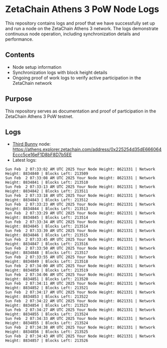 # ZetaChain Athens 3 PoW Node Logs
This repository contains logs and proof that we have successfully set up and run a node on the ZetaChain Athens 3 network. The logs demonstrate continuous node operation, including synchronization details and performance.

## Contents
- Node setup information
- Synchronization logs with block height details
- Ongoing proof of work logs to verify active participation in the ZetaChain network

## Purpose
This repository serves as documentation and proof of participation in the ZetaChain Athens 3 PoW testnet.

## Logs

- [Third Bunny](https://thirdbunny.xyz/) node: https://athens.explorer.zetachain.com/address/0x225254d35dE666064Eccc5ce16eF1D8bF8D7b5EE
- Latest logs:
```
Sun Feb  2 07:33:02 AM UTC 2025 Your Node Height: 8621331 | Network Height: 8834840 | Blocks Left: 213509
Sun Feb  2 07:33:08 AM UTC 2025 Your Node Height: 8621331 | Network Height: 8834841 | Blocks Left: 213510
Sun Feb  2 07:33:13 AM UTC 2025 Your Node Height: 8621331 | Network Height: 8834842 | Blocks Left: 213511
Sun Feb  2 07:33:18 AM UTC 2025 Your Node Height: 8621331 | Network Height: 8834843 | Blocks Left: 213512
Sun Feb  2 07:33:23 AM UTC 2025 Your Node Height: 8621331 | Network Height: 8834844 | Blocks Left: 213513
Sun Feb  2 07:33:29 AM UTC 2025 Your Node Height: 8621331 | Network Height: 8834845 | Blocks Left: 213514
Sun Feb  2 07:33:34 AM UTC 2025 Your Node Height: 8621331 | Network Height: 8834845 | Blocks Left: 213514
Sun Feb  2 07:33:39 AM UTC 2025 Your Node Height: 8621331 | Network Height: 8834846 | Blocks Left: 213515
Sun Feb  2 07:33:45 AM UTC 2025 Your Node Height: 8621331 | Network Height: 8834847 | Blocks Left: 213516
Sun Feb  2 07:33:50 AM UTC 2025 Your Node Height: 8621331 | Network Height: 8834848 | Blocks Left: 213517
Sun Feb  2 07:33:55 AM UTC 2025 Your Node Height: 8621331 | Network Height: 8834849 | Blocks Left: 213518
Sun Feb  2 07:34:00 AM UTC 2025 Your Node Height: 8621331 | Network Height: 8834850 | Blocks Left: 213519
Sun Feb  2 07:34:06 AM UTC 2025 Your Node Height: 8621331 | Network Height: 8834851 | Blocks Left: 213520
Sun Feb  2 07:34:11 AM UTC 2025 Your Node Height: 8621331 | Network Height: 8834852 | Blocks Left: 213521
Sun Feb  2 07:34:17 AM UTC 2025 Your Node Height: 8621331 | Network Height: 8834853 | Blocks Left: 213522
Sun Feb  2 07:34:22 AM UTC 2025 Your Node Height: 8621331 | Network Height: 8834854 | Blocks Left: 213523
Sun Feb  2 07:34:27 AM UTC 2025 Your Node Height: 8621331 | Network Height: 8834855 | Blocks Left: 213524
Sun Feb  2 07:34:33 AM UTC 2025 Your Node Height: 8621331 | Network Height: 8834855 | Blocks Left: 213524
Sun Feb  2 07:34:38 AM UTC 2025 Your Node Height: 8621331 | Network Height: 8834856 | Blocks Left: 213525
Sun Feb  2 07:34:43 AM UTC 2025 Your Node Height: 8621331 | Network Height: 8834857 | Blocks Left: 213526
```
